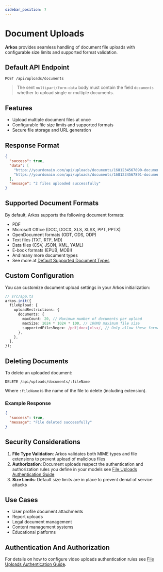 ```yaml
---
sidebar_position: 7
---
```


# Document Uploads

**Arkos** provides seamless handling of document file uploads with configurable size limits and supported format validation.

## Default API Endpoint

```
POST /api/uploads/documents
```

> The sent `multipart/form-data` body must contain the field `documents` whether to upload single or multiple documents.

## Features

- Upload multiple document files at once
- Configurable file size limits and supported formats
- Secure file storage and URL generation

## Response Format

```json
{
  "success": true,
  "data": [
    "https://yourdomain.com/api/uploads/documents/1681234567890-document.pdf",
    "https://yourdomain.com/api/uploads/documents/1681234567891-document.docx"
  ],
  "message": "2 files uploaded successfully"
}
```

## Supported Document Formats

By default, Arkos supports the following document formats:

- PDF
- Microsoft Office (DOC, DOCX, XLS, XLSX, PPT, PPTX)
- OpenDocument formats (ODT, ODS, ODP)
- Text files (TXT, RTF, MD)
- Data files (CSV, JSON, XML, YAML)
- E-book formats (EPUB, MOBI)
- And many more document types
- See more at [Default Supported Document Types](/docs/api-reference/default-supported-upload-files#document-files)

## Custom Configuration

You can customize document upload settings in your Arkos initialization:

```ts
// src/app.ts
arkos.init({
  fileUpload: {
    uploadRestrictions: {
      documents: {
        maxCount: 20, // Maximum number of documents per upload
        maxSize: 1024 * 1024 * 100, // 100MB maximum file size
        supportedFilesRegex: /pdf|docx|xlsx/, // Only allow these formats
      },
    },
  },
});
```

## Deleting Documents

To delete an uploaded document:

```
DELETE /api/uploads/documents/:fileName
```

Where `:fileName` is the name of the file to delete (including extension).

### Example Response

```json
{
  "success": true,
  "message": "File deleted successfully"
}
```

## Security Considerations

1. **File Type Validation**: Arkos validates both MIME types and file extensions to prevent upload of malicious files
2. **Authorization**: Document uploads respect the authentication and authorization rules you define in your models see [File Uploads Authentication Guide](/docs/advanced-guide/file-uploads-authentication)
3. **Size Limits**: Default size limits are in place to prevent denial of service attacks

## Use Cases

- User profile document attachments
- Report uploads
- Legal document management
- Content management systems
- Educational platforms

## Authentication And Authorization

For details on how to configure video uploads authentication rules see [File Uploads Authentication Guide](/docs/advanced-guide/file-uploads-authentication).
